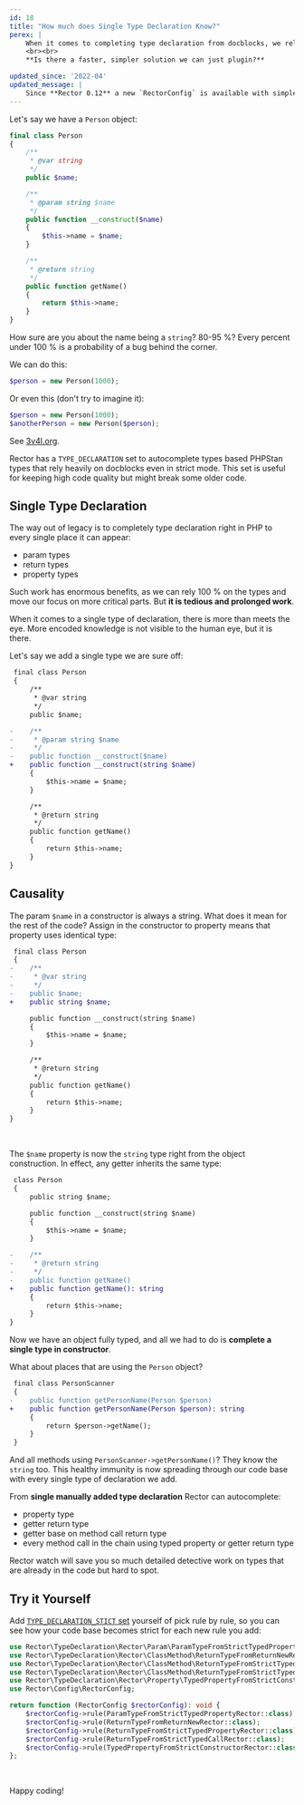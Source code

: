 ```yaml
---
id: 18
title: "How much does Single Type Declaration Know?"
perex: |
    When it comes to completing type declaration from docblocks, we rely on trust and hopes in commented code. One way out of is [dynamic analysis](https://tomasvotruba.com/blog/2019/11/11/from-0-doc-types-to-full-type-declaration-with-dynamic-analysis/) that works with real data that enter the method. But we have to log it, wait for it, and update our codebase based on logged data.
    <br><br>
    **Is there a faster, simpler solution we can just plugin?**

updated_since: '2022-04'
updated_message: |
    Since **Rector 0.12** a new `RectorConfig` is available with simpler and easier to use config methods.
---
```


Let's say we have a `Person` object:

```php
final class Person
{
    /**
     * @var string
     */
    public $name;

    /**
     * @param string $name
     */
    public function __construct($name)
    {
        $this->name = $name;
    }

    /**
     * @return string
     */
    public function getName()
    {
        return $this->name;
    }
}
```

How sure are you about the name being a `string`? 80-95 %? Every percent under 100 % is a probability of a bug behind the corner.

We can do this:

```php
$person = new Person(1000);
```

Or even this (don't try to imagine it):

```php
$person = new Person(1000);
$anotherPerson = new Person($person);
```

See [3v4l.org](https://3v4l.org/Of6KU).

Rector has a `TYPE_DECLARATION` set to autocomplete types based PHPStan types that rely heavily on docblocks even in strict mode. This set is useful for keeping high code quality but might break some older code.

## Single Type Declaration

The way out of legacy is to completely type declaration right in PHP to every single place it can appear:

- param types
- return types
- property types

Such work has enormous benefits, as we can rely 100 % on the types and move our focus on more critical parts. But **it is tedious and prolonged work**.

When it comes to a single type of declaration, there is more than meets the eye. More encoded knowledge is not visible to the human eye, but it is there.

Let's say we add a single type we are sure off:

```diff
 final class Person
 {
     /**
      * @var string
      */
     public $name;

-    /**
-     * @param string $name
-     */
-    public function __construct($name)
+    public function __construct(string $name)
     {
         $this->name = $name;
     }

     /**
      * @return string
      */
     public function getName()
     {
         return $this->name;
     }
}
```


## Causality

The param `$name` in a constructor is always a string. What does it mean for the rest of the code? Assign in the constructor to property means that property uses identical type:

```diff
 final class Person
 {
-    /**
-     * @var string
-     */
-    public $name;
+    public string $name;

     public function __construct(string $name)
     {
         $this->name = $name;
     }

     /**
      * @return string
      */
     public function getName()
     {
         return $this->name;
     }
}
```

<br>

The `$name` property is now the `string` type right from the object construction. In effect, any getter inherits the same type:

```diff
 class Person
 {
     public string $name;

     public function __construct(string $name)
     {
         $this->name = $name;
     }

-    /**
-     * @return string
-     */
-    public function getName()
+    public function getName(): string
     {
         return $this->name;
     }
}
```

Now we have an object fully typed, and all we had to do is **complete a single type in constructor**.

What about places that are using the `Person` object?

```diff
 final class PersonScanner
 {
-    public function getPersonName(Person $person)
+    public function getPersonName(Person $person): string
     {
         return $person->getName();
     }
 }
```

And all methods using `PersonScanner->getPersonName()`? They know the  `string` too. This healthy immunity is now spreading through our code base with every single type of declaration we add.

From **single manually added type declaration** Rector can autocomplete:

- property type
- getter return type
- getter base on method call return type
- every method call in the chain using typed property or getter return type

Rector watch will save you so much detailed detective work on types that are already in the code but hard to spot.

## Try it Yourself

Add [`TYPE_DECLARATION_STICT` set](https://github.com/rectorphp/rector/blob/master/config/set/type-declaration-strict.php) yourself of pick rule by rule, so you can see how your code base becomes strict for each new rule you add:

```php
use Rector\TypeDeclaration\Rector\Param\ParamTypeFromStrictTypedPropertyRector;
use Rector\TypeDeclaration\Rector\ClassMethod\ReturnTypeFromReturnNewRector;
use Rector\TypeDeclaration\Rector\ClassMethod\ReturnTypeFromStrictTypedCallRector;
use Rector\TypeDeclaration\Rector\ClassMethod\ReturnTypeFromStrictTypedPropertyRector;
use Rector\TypeDeclaration\Rector\Property\TypedPropertyFromStrictConstructorRector;
use Rector\Config\RectorConfig;

return function (RectorConfig $rectorConfig): void {
    $rectorConfig->rule(ParamTypeFromStrictTypedPropertyRector::class);
    $rectorConfig->rule(ReturnTypeFromReturnNewRector::class);
    $rectorConfig->rule(ReturnTypeFromStrictTypedPropertyRector::class);
    $rectorConfig->rule(ReturnTypeFromStrictTypedCallRector::class);
    $rectorConfig->rule(TypedPropertyFromStrictConstructorRector::class);
};
```

<br>

Happy coding!

